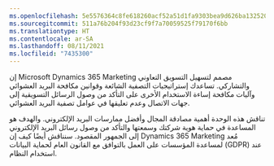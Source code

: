 ```yaml
---
ms.openlocfilehash: 5e5576364c8fe618260acf52a51d1fa9303bea9d626ba132520bf519932b5b68
ms.sourcegitcommit: 511a76b204f93d23cf9f7a70059525f79170f6bb
ms.translationtype: HT
ms.contentlocale: ar-SA
ms.lasthandoff: 08/11/2021
ms.locfileid: "7435300"
---
```

إن Microsoft Dynamics 365 Marketing مصمم لتسهيل التسويق التعاوني والتشاركي. تساعدك إستراتيجيات التصفية الشائعة وقوانين مكافحة البريد العشوائي وآليات مكافحة إساءة الاستخدام الأخرى على التأكد من وصول الرسائل التسويقية إلى جهات الاتصال وعدم تعليقها في عوامل تصفية البريد العشوائي. 

تناقش هذه الوحدة أهمية مصادقة المجال وأفضل ممارسات البريد الإلكتروني. والهدف هو المساعدة في حماية هوية شركتك وسمعتها والتأكد من وصول رسائل البريد الإلكتروني إلى الجمهور المقصود. سنناقش أيضًا كيف إن Dynamics 365 Marketing مُعد لمساعدة المؤسسات على العمل بالتوافق مع القانون العام لحماية البيانات (GDPR) عند استخدام النظام.